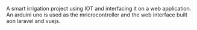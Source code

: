 A smart irrigation project using IOT and interfacing it on a web application. An arduini uno is used as the mricrocontroller and the web interface built aon laravel and vuejs.
